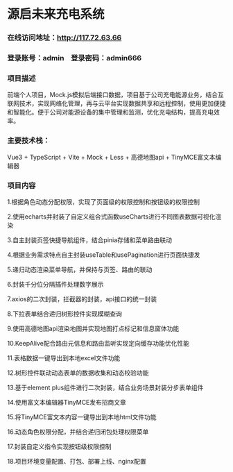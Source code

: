 # 源启未来充电系统 
### 在线访问地址：http://117.72.63.66
### 登录账号：admin    登录密码：admin666
### 项目描述
前端个人项目，Mock.js模拟后端接口数据，项目基于公司充电能源业务，结合互联网技术，实现网络化管理，再与云平台实现数据共享和远程控制，使用更加便捷和智能化。便于公司对能源设备的集中管理和监测，优化充电结构，提高充电效率。
### 主要技术栈：
Vue3 + TypeScript + Vite + Mock + Less + 高德地图api + TinyMCE富文本编辑器
### 项目内容
1.根据角色动态分配权限，实现了页面级的权限控制和按钮级的权限控制

2.使用echarts并封装了自定义组合式函数useCharts进行不同图表数据可视化渲染

3.自主封装页签快捷导航组件，结合pinia存储和菜单路由联动

4.根据业务需求特点自主封装useTable和usePagination进行页面快捷发

5.递归动态渲染菜单导航，并保持与页签、路由的联动

6.封装千分位分隔插件处理数字展示

7.axios的二次封装，拦截器的封装，api接口的统一封装

8.下拉表单结合递归树形控件实现模糊查询

9.使用高德地图api渲染地图并实现地图打点标记和信息窗体功能

10.KeepAlive配合路由元信息和路由监听实现定向缓存功能优化性能

11.表格数据一键导出到本地excel文件功能

12.树形控件联动动态表单的数据收集和动态校验功能

13.基于element plus组件进行二次封装，结合业务场景封装分步表单组件

14.使用富文本编辑器TinyMCE发布招商文章

15.将TinyMCE富文本内容一键导出到本地html文件功能

16.动态角色权限分配，并结合递归闭包处理权限菜单

17.封装自定义指令实现按钮级权限控制

18.项目环境变量配置、打包、部署上线、nginx配置
